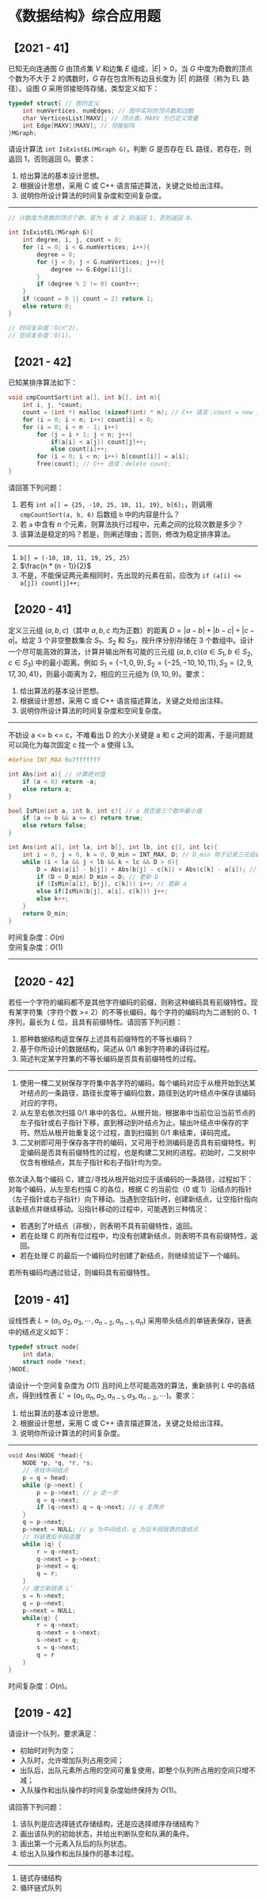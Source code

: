 # 《数据结构》综合应用题

## 【2021 - 41】

已知无向连通图 $G$ 由顶点集 $V$ 和边集 $E$ 组成，$|E| > 0$，当 $G$ 中度为奇数的顶点个数为不大于 2 的偶数时，$G$ 存在包含所有边且长度为 $|E|$ 的路径（称为 EL 路径）。设图 $G$ 采用邻接矩阵存储，类型定义如下：

```cpp
typedef struct{ // 图的定义
    int numVertices, numEdges; // 图中实际的顶点数和边数
    char VerticesList[MAXV]; // 顶点表。MAXV 为已定义常量
    int Edge[MAXV][MAXV]; // 邻接矩阵
}MGraph;
```

请设计算法 `int IsExistEL(MGraph G)`，判断 $G$ 是否存在 EL 路径，若存在，则返回 1，否则返回 0。要求：

1. 给出算法的基本设计思想。
2. 根据设计思想，采用 C 或 C++ 语言描述算法，关键之处给出注释。
3. 说明你所设计算法的时间复杂度和空间复杂度。

---

```cpp
// 计数度为奇数的顶点个数，若为 0 或 2 则返回 1，否则返回 0。

int IsExistEL(MGraph G){
    int degree, i, j, count = 0;
    for (i = 0; i < G.numVertices; i++){
        degree = 0;
        for (j = 0; j < G.numVertices; j++){
            degree += G.Edge[i][j];
        }
        if (degree % 2 != 0) count++;
    }
    if (count = 0 || count = 2) return 1;
    else return 0;
}

// 时间复杂度：O(n^2)，
// 空间复杂度：O(1)。
```

## 【2021 - 42】

已知某排序算法如下：

```c
void cmpCountSort(int a[], int b[], int n){
    int i, j, *count;
    count = (int *) malloc (sizeof(int) * n); // C++ 语言：count = new int[n];
    for (i = 0; i < n; i++) count[i] = 0;
    for (i = 0; i < n - 1; i++)
        for (j = i + 1; j < n; j++)
            if(a[i] < a[j]) count[j]++;
            else count[i]++;
        for (i = 0; i < n; i++) b[count[i]] = a[i];
        free(count); // C++ 语言：delete count;
}
```

请回答下列问题：

1. 若有 `int a[] = {25, -10, 25, 10, 11, 19}, b[6];`，则调用 `cmpCountSort(a, b, 6)` 后数组 `b` 中的内容是什么？
2. 若 `a` 中含有 $n$ 个元素，则算法执行过程中，元素之间的比较次数是多少？
3. 该算法是稳定的吗？若是，则阐述理由；否则，修改为稳定排序算法。

---

1. `b[] = (-10, 10, 11, 19, 25, 25)`
2. $\frac{n * (n - 1)}{2}$
3. 不是，不能保证两元素相同时，先出现的元素在前，应改为 `if (a[i] <= a[j]) count[j]++;`

## 【2020 - 41】

定义三元组 $(a, b, c)$（其中 $a, b, c$ 均为正数）的距离 $D = |a - b| + |b - c| + |c - a|$。给定 3 个非空整数集合 $S_1$、$S_2$ 和 $S_3$，按升序分别存储在 3 个数组中。设计一个尽可能高效的算法，计算并输出所有可能的三元组 $(a, b, c) (a \in S_1, b \in S_2, c \in S_3)$ 中的最小距离。例如 $S_1 = \{-1, 0, 9\}, S_2 = \{-25, -10, 10, 11\}, S_3 = \{2, 9, 17, 30, 41\}$，则最小距离为 2，相应的三元组为 $\{9, 10, 9\}$。要求：

1. 给出算法的基本设计思想。
2. 根据设计思想，采用 C 或 C++ 语言描述算法，关键之处给出注释。
3. 说明你所设计算法的时间复杂度和空间复杂度。

---

不妨设 a <= b <= c，不难看出 D 的大小关键是 a 和 c 之间的距离，于是问题就可以简化为每次固定 c 找一个 a 使得 L3。

```cpp
#define INT_MAX 0x7fffffff

int Abs(int a){ // 计算绝对值
    if (a < 0) return -a;
    else return a;
}

bool IsMin(int a, int b, int c){ // a 是否是三个数中最小值
    if (a <= b && a <= c) return true;
    else return false;
}

int Ans(int a[], int la, int b[], int lb, int c[], int lc){
    int i = 0, j = 0, k = 0, D_min = INT_MAX, D; // D_min 用于记录三元组最小距离，初始赋为 INT_MAX
    while (i < la && j < lb && k < lc && D > 0){
        D = Abs(a[i] - b[j]) + Abs(b[j] - c[k]) + Abs(c[k] - a[i]); // 计算 D
        if (D < D_min) D_min = D; // 更新 D
        if (IsMin(a[i], b[j], c[k])) i++; // 更新 a
        else if(IsMin(b[j], a[i], c[k])) j++;
        else k++;
    }
    return D_min;
}
```

时间复杂度：$O(n)$  
空间复杂度：$O(1)$

---

## 【2020 - 42】

若任一个字符的编码都不是其他字符编码的前缀，则称这种编码具有前缀特性。现有某字符集（字符个数 >= 2）的不等长编码，每个字符的编码均为二进制的 0、1 序列，最长为 $L$ 位，且具有前缀特性。请回答下列问题：

1. 那种数据结构适宜保存上述具有前缀特性的不等长编码？
2. 基于你所设计的数据结构，简述从 0/1 串到字符串的译码过程。
3. 简述判定某字符集的不等长编码是否具有前缀特性的过程。

---

1. 使用一棵二叉树保存字符集中各字符的编码，每个编码对应于从根开始到达某叶结点的一条路径，路径长度等于编码位数，路径到达的叶结点中保存该编码对应的字符。
2. 从左至右依次扫描 0/1 串中的各位。从根开始，根据串中当前位沿当前节点的左子指针或右子指针下移，直到移动到叶结点为止。输出叶结点中保存的字符。然后从根开始重复这个过程，直到扫描到 0/1 串结束，译码完成。
3. 二叉树即可用于保存各字符的编码，又可用于检测编码是否具有前缀特性。判定编码是否具有前缀特性的过程，也是构建二叉树的进程。初始时，二叉树中仅含有根结点，其左子指针和右子指针均为空。

依次读入每个编码 C，建立/寻找从根开始对应于该编码的一条路径，过程如下：  
对每个编码，从左至右扫描 C 的各位，根据 C 的当前位（0 或 1）沿结点的指针（左子指针或右子指针）向下移动。当遇到空指针时，创建新结点，让空指针指向该新结点并继续移动。沿指针移动的过程中，可能遇到三种情况：

- 若遇到了叶结点（非根），则表明不具有前缀特性，返回。
- 若在处理 C 的所有位过程中，均没有创建新结点，则表明不具有前缀特性，返回。
- 若在处理 C 的最后一个编码位时创建了新结点，则继续验证下一个编码。

若所有编码均通过验证，则编码具有前缀特性。

## 【2019 - 41】

设线性表 $L = (a_!, a_2, a_3, \cdots, a_{n - 2}, a_{n - 1}, a_n)$ 采用带头结点的单链表保存，链表中的结点定义如下：

```c
typedef struct node{
    int data;
    struct node *next;
}NODE;
```

请设计一个空间复杂度为 $O(1)$ 且时间上尽可能高效的算法，重新排列 $L$ 中的各结点，得到线性表 $L' = (a_1, a_n, a_2, a_{n-1}, a_3, a_{n - 2}, \cdots)$。要求：

1. 给出算法的基本设计思想。
2. 根据设计思想，采用 C 或 C++ 语言描述算法，关键之处给出注释。
3. 说明你所设计算法的时间复杂度。

---

```cpp
void Ans(NODE *head){
    NODE *p, *q, *r, *s;
    // 寻找中间结点
    p = q = head;
    while (p->next) {
        p = p->next; // p 走一步
        q = q->next;
        if (q->next) q = q->next; // q 走两步
    }
    q = p->next;
    p->next = NULL; // p 为中间结点，q 为后半段链表的首结点
    // 将链表后半段逆置
    while (q) {
        r = q->next;
        q->next = p->next;
        p->next = q;
        q = r;
    }
    // 建立新链表 L’
    s = h->next;
    q = p->next;
    p->next = NULL;
    while(q) {
        r = q->next;
        q->next = s->next;
        s->next = q;
        s = q->next;
        q = r
    }
}
```

时间复杂度：$O(n)$。

## 【2019 - 42】

请设计一个队列，要求满足：

- 初始时对列为空；
- 入队时，允许增加队列占用空间；
- 出队后，出队元素所占用的空间可重复使用，即整个队列所占用的空间只增不减；
- 入队操作和出队操作的时间复杂度始终保持为 $O(1)$。

请回答下列问题：

1. 该队列是应选择链式存储结构，还是应选择顺序存储结构？
2. 画出该队列的初始状态，并给出判断队空和队满的条件。
3. 画出第一个元素入队后的队列状态。
4. 给出入队操作和出队操作的基本过程。

---

1. 链式存储结构
2. 循环链式队列